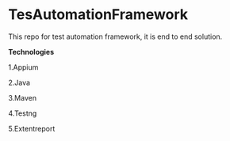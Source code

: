 # TesAutomationFramework
This repo for test automation framework, it is end to end solution. 

**Technologies**

1.Appium

2.Java

3.Maven

4.Testng

5.Extentreport

